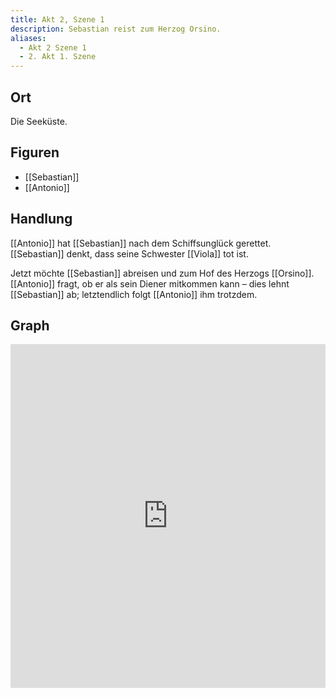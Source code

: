 ```yaml
---
title: Akt 2, Szene 1
description: Sebastian reist zum Herzog Orsino.
aliases:
  - Akt 2 Szene 1
  - 2. Akt 1. Szene
---
```

## Ort
Die Seeküste.

## Figuren
- [[Sebastian]]
- [[Antonio]]

## Handlung
[[Antonio]] hat [[Sebastian]] nach dem Schiffsunglück gerettet. [[Sebastian]] denkt, dass seine Schwester [[Viola]] tot ist.

Jetzt möchte [[Sebastian]] abreisen und zum Hof des Herzogs [[Orsino]]. [[Antonio]] fragt, ob er als sein Diener mitkommen kann – dies lehnt [[Sebastian]] ab; letztendlich folgt [[Antonio]] ihm trotzdem.

## Graph
<iframe src="https://catchears.github.io/was-ihr-wollt-graphs/act-2/act-2-scene-1-dark" width=100% height=550 style="border: 0;"></iframe>
